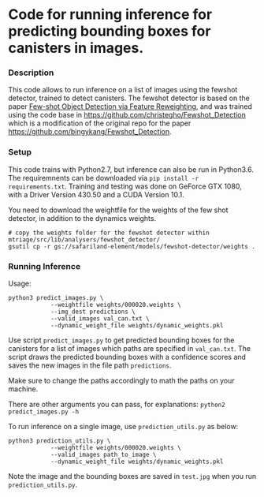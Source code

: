 # Code for running inference for predicting bounding boxes for canisters in images.

### Description
This code allows to run inference on a list of images using the fewshot detector, trained to detect canisters. The fewshot detector is based on the paper [Few-shot Object Detection via Feature Reweighting](https://arxiv.org/abs/1812.01866), and was trained using the code base in <https://github.com/christegho/Fewshot_Detection> which is a modification of the original repo for the paper <https://github.com/bingykang/Fewshot_Detection>.

### Setup
This code trains with Python2.7, but inference can also be run in Python3.6.
The requiremnents can be downloaded via `pip install -r requirements.txt`.
Training and testing was done on GeForce GTX 1080, with a Driver Version 430.50 and a CUDA Version 10.1.

You need to download the weightfile for the weights of the few shot detector, in addition to the dynamics weights.
```
# copy the weights folder for the fewshot detector within mtriage/src/lib/analysers/fewshot_detector/
gsutil cp -r gs://safariland-element/models/fewshot-detector/weights .
```

### Running Inference
Usage:
```
python3 predict_images.py \
            --weightfile weights/000020.weights \
            --img_dest predictions \
            --valid_images val_can.txt \
            --dynamic_weight_file weights/dynamic_weights.pkl
```

Use script `predict_images.py` to get predicted bounding boxes for the canisters for a list of images which paths are specified in `val_can.txt`. The script draws the predicted bounding boxes with a confidence scores and saves the new images in the file path `predictions`.

Make sure to change the paths accordingly to math the paths on your machine.

There are other arguments you can pass, for explanations:
```python2 predict_images.py -h```

To run inference on a single image, use `prediction_utils.py` as below:
```
python3 prediction_utils.py \
            --weightfile weights/000020.weights \
            --valid_images path_to_image \
            --dynamic_weight_file weights/dynamic_weights.pkl
```
Note the image and the bounding boxes are saved in `test.jpg` when you run `prediction_utils.py`.

